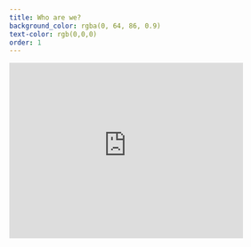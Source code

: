 ```yaml
---
title: Who are we?
background_color: rgba(0, 64, 86, 0.9)
text-color: rgb(0,0,0)
order: 1
---
```


<div class="embed-responsive embed-responsive-16by9">
  <iframe width="420" height="315" src="http://www.youtube.com/embed/dQw4w9WgXcQ" frameborder="0" allowfullscreen></iframe>
</div>
